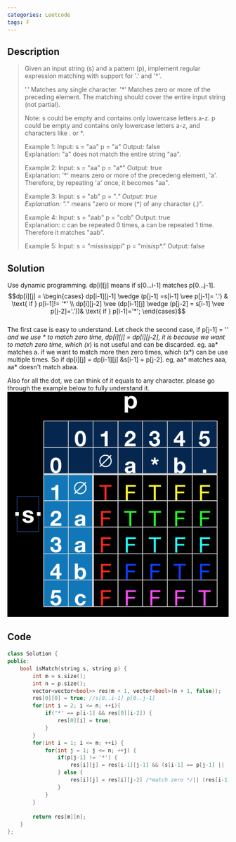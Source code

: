 ```yaml
---
categories: Leetcode
tags: F
---
```


## Description
>Given an input string (s) and a pattern (p), implement regular expression matching with support for '.' and '*'.
>
>'.' Matches any single character.
'*' Matches zero or more of the preceding element.
The matching should cover the entire input string (not partial).
>
>Note:
s could be empty and contains only lowercase letters a-z.
p could be empty and contains only lowercase letters a-z, and characters like . or *.
>
>Example 1:
>Input:
s = "aa"
p = "a"
Output: false  
Explanation: "a" does not match the entire string "aa".
>
>Example 2:
Input:
s = "aa"
p = "a*"
Output: true  
Explanation: '*' means zero or more of the precedeng element, 'a'. Therefore, by repeating 'a' once, it becomes "aa".
>
>Example 3:
Input:
s = "ab"
p = ".*"
Output: true  
Explanation: ".*" means "zero or more (*) of any character (.)".
>
>Example 4:
Input:
s = "aab"
p = "c*a*b"
Output: true  
Explanation: c can be repeated 0 times, a can be repeated 1 time. Therefore it matches "aab".
>
>Example 5:
Input:
s = "mississippi"
p = "mis*is*p*."
Output: false

## Solution

Use dynamic programming. dp[i][j] means if s[0...i-1] matches p[0...j-1].
$$dp[i][j] = \begin{cases}
dp[i-1][j-1] \wedge (p[j-1] =s[i-1] \vee p[j-1]= '.') &  \text{ if } p[i-1]!= '*' \\ 
 dp[i][j-2] \vee (dp[i-1][j] \wedge (p[j-2] = s[i-1] \vee p[j-2]='.'))& \text{ if } p[i-1]='*';
\end{cases}$$  
The first case is easy to understand. Let check the second case, if p[j-1] = '*' and we use * to match zero time, dp[i][j] = dp[i][j-2], it is because we want to match zero time, which (x*) is not useful and can be discarded. eg. aa* matches a. if we want to match more then zero times, which (x*) can be use multiple times. So if dp[i][j] = dp[i-1][j] &s[i-1] = p[j-2]. eg, aa* matches aaa, aa* doesn't match abaa. 

Also for all the dot, we can think of it equals to any character. please go through the example below to fully understand it.
![Alt text](./media/pic/10.png)

## Code
```cpp
class Solution {
public:
    bool isMatch(string s, string p) {
        int m = s.size();
        int n = p.size();
        vector<vector<bool>> res(m + 1, vector<bool>(n + 1, false));
        res[0][0] = true; //s[0..i-1] p[0..j-1]
        for(int i = 2; i <= n; ++i){
            if('*' == p[i-1] && res[0][i-2]) {
                res[0][i] = true;
            }
        }
        for(int i = 1; i <= m; ++i) {
            for(int j = 1; j <= n; ++j) {
                if(p[j-1] != '*') {
                    res[i][j] = res[i-1][j-1] && (s[i-1] == p[j-1] || '.' == p[j-1]);
                } else {
                    res[i][j] = res[i][j-2] /*match zero */|| (res[i-1][j] && (s[i-1] == p[j-2] || '.' == p[j-2])/*math more than zero times*/);
                }
            }
        }

        return res[m][n];
    }
};
```
